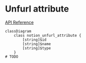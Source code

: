 # Unfurl attribute

[API Reference](https://developers.notion.com/reference/unfurl-attribute-object)

```mermaid
classDiagram
    class notion_unfurl_attribute {
        [string]$id
        [string]$name
        [string]$type
    }
# TODO
```
